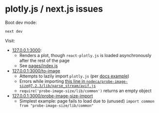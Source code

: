 # plotly.js / next.js issues

Boot dev mode:
```bash
next dev
```

Visit:
- [127.0.0.1:3000](http://127.0.0.1:3000):
  - Renders a plot, though `react-plotly.js` is loaded asynchronously after the rest of the page
  - See [pages/index.js](pages/index.js)
- [127.0.0.1:3000/to-image](http://127.0.0.1:3000/to-image)
  - Attempts to lazily import `plotly.js` (per [docs example]())
  - Errors while importing [this line in `nodeca/probe-image-size@7.2.3/lib/parse_stream/avif.js`](https://github.com/nodeca/probe-image-size/blob/7.2.3/lib/parse_stream/avif.js#L20)
  - `require('probe-image-size/lib/common')` returns an empty object
- [127.0.0.1:3000/probe-image-size-import](http://127.0.0.1:3000/probe-image-size-import)
  - Simplest example: page fails to load due to (unused) `import common from "probe-image-size/lib/common"`
